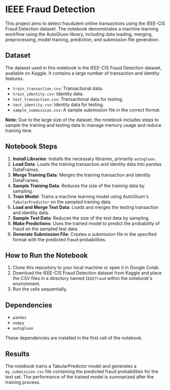 # IEEE Fraud Detection

This project aims to detect fraudulent online transactions using the IEEE-CIS Fraud Detection dataset. The notebook demonstrates a machine learning workflow using the AutoGluon library, including data loading, merging, preprocessing, model training, prediction, and submission file generation.

## Dataset

The dataset used in this notebook is the IEEE-CIS Fraud Detection dataset, available on Kaggle. It contains a large number of transaction and identity features.

*   `train_transaction.csv`: Transactional data.
*   `train_identity.csv`: Identity data.
*   `test_transaction.csv`: Transactional data for testing.
*   `test_identity.csv`: Identity data for testing.
*   `sample_submission.csv`: A sample submission file in the correct format.

**Note:** Due to the large size of the dataset, the notebook includes steps to sample the training and testing data to manage memory usage and reduce training time.

## Notebook Steps

1.  **Install Libraries**: Installs the necessary libraries, primarily `autogluon`.
2.  **Load Data**: Loads the training transaction and identity data into pandas DataFrames.
3.  **Merge Training Data**: Merges the training transaction and identity DataFrames.
4.  **Sample Training Data**: Reduces the size of the training data by sampling.
5.  **Train Model**: Trains a machine learning model using AutoGluon's `TabularPredictor` on the sampled training data.
6.  **Load and Merge Test Data**: Loads and merges the testing transaction and identity data.
7.  **Sample Test Data**: Reduces the size of the test data by sampling.
8.  **Make Predictions**: Uses the trained model to predict the probability of fraud on the sampled test data.
9.  **Generate Submission File**: Creates a submission file in the specified format with the predicted fraud probabilities.

## How to Run the Notebook

1.  Clone this repository to your local machine or open it in Google Colab.
2.  Download the IEEE-CIS Fraud Detection dataset from Kaggle and place the CSV files in a directory named `IEEEfraud` within the notebook's environment.
3.  Run the cells sequentially.

## Dependencies

*   `pandas`
*   `numpy`
*   `autogluon`

These dependencies are installed in the first cell of the notebook.

## Results

The notebook trains a TabularPredictor model and generates a `my_submission.csv` file containing the predicted fraud probabilities for the test set. The performance of the trained model is summarized after the training process.
